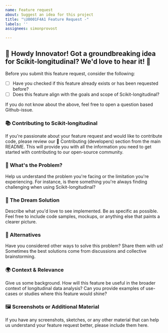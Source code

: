 ```yaml
---
name: Feature request
about: Suggest an idea for this project
title: "\U0001F4A1 Feature Request -"
labels: ''
assignees: simonprovost

---
```


## 🌟 Howdy Innovator! Got a groundbreaking idea for Scikit-longitudinal? We'd love to hear it! 🌟

Before you submit this feature request, consider the following:

- [ ] Have you checked if this feature already exists or has been requested before?
- [ ] Does this feature align with the goals and scope of Scikit-longitudinal?

If you do not know about the above, feel free to open a question based Github-issue.

### 📚 Contributing to Scikit-longitudinal

If you're passionate about your feature request and would like to contribute code, please review our 🤝 Contributing (developers) section from the main README. This will provide you with all the information you need to get started with contributing to our open-source community.

### 🤔 What's the Problem?

Help us understand the problem you're facing or the limitation you're experiencing. For instance, is there something you're always finding challenging when using Scikit-longitudinal?

### 🎯 The Dream Solution

Describe what you'd love to see implemented. Be as specific as possible. Feel free to include code samples, mockups, or anything else that paints a clearer picture.

### 🔄 Alternatives

Have you considered other ways to solve this problem? Share them with us! Sometimes the best solutions come from discussions and collective brainstorming.

### 🌍 Context & Relevance

Give us some background. How will this feature be useful in the broader context of longitudinal data analysis? Can you provide examples of use-cases or studies where this feature would shine?

### 🖼️ Screenshots or Additional Material

If you have any screenshots, sketches, or any other material that can help us understand your feature request better, please include them here.
